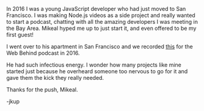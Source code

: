 In 2016 I was a young JavaScript developer who had just moved to San Francisco. I was making Node.js videos as a side project and really wanted to start a podcast, chatting with all the amazing developers I was meeting in the Bay Area. Mikeal hyped me up to just start it, and even offered to be my first guest!

I went over to his apartment in San Francisco and we recorded [this](https://soundcloud.com/the-web-behind/mikeal-rogers) for the Web Behind podcast in 2016.

He had such infectious energy. I wonder how many projects like mine started just because he overheard someone too nervous to go for it and gave them the kick they really needed.

Thanks for the push, Mikeal.

-jkup